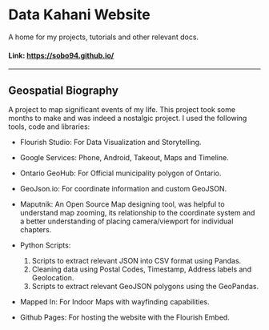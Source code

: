 # Data Kahani Website
A home for my projects, tutorials and other relevant docs.
#### Link: https://sobo94.github.io/

----
## Geospatial Biography
A project to map significant events of my life. This project took some months to make and was indeed a nostalgic project.
I used the following tools, code and libraries:

- Flourish Studio: For Data Visualization and Storytelling.
- Google Services: Phone, Android, Takeout, Maps and Timeline. 
- Ontario GeoHub:  For Official municipality polygon of Ontario.
- GeoJson.io:  For coordinate information and custom GeoJSON.
- Maputnik: An Open Source Map designing tool, was helpful to understand map zooming, its relationship
  to the coordinate system and a better understanding of placing camera/viewport for individual chapters.  
- Python Scripts: 
	1) Scripts to extract relevant JSON into CSV format using Pandas. 
	2) Cleaning data using Postal Codes, Timestamp, Address labels and Geolocation. 
	3) Scripts to extract relevant GeoJSON polygons using the GeoPandas.    

- Mapped In: For Indoor Maps with wayfinding capabilities.
- Github Pages: For hosting the website with the Flourish Embed.
